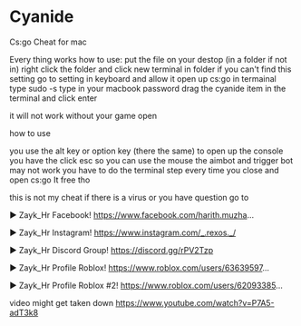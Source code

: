 # Cyanide
Cs:go Cheat for mac


Every thing works
how to use:
put the file on your destop (in a folder if not in)
right click the folder and click new terminal in folder 
if you can't find this setting go to setting in keyboard and allow it 
open up cs:go
in termainal type sudo -s
type in your macbook password
drag the cyanide item in the terminal and click enter

it will not work without your game open

how to use 

you use the alt key or option key (there the same) to open up the console 
you have the click esc so you can use the mouse
the aimbot and trigger bot may not work
you have to do the terminal step every time you close and open cs:go 
It free tho





this is not my cheat if there is a virus or you have question go to 


► Zayk_Hr Facebook! https://www.facebook.com/harith.muzha...

► Zayk_Hr Instagram! https://www.instagram.com/_.rexos._/

► Zayk_Hr Discord Group! https://discord.gg/rPV2Tzp

► Zayk_Hr Profile Roblox! https://www.roblox.com/users/63639597...

► Zayk_Hr Profile Roblox #2! https://www.roblox.com/users/62093385...


video might get taken down https://www.youtube.com/watch?v=P7A5-adT3k8
